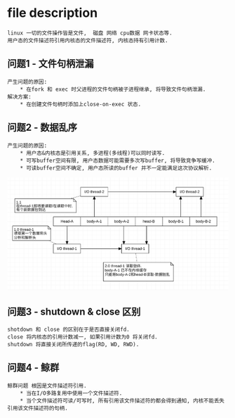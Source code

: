 # file description
```
linux 一切的文件操作皆是文件,  磁盘 网络 cpu数据 网卡状态等.
用户态的文件描述符引用内核态的文件描述符, 内核态持有引用计数.
```

## 问题1 - 文件句柄泄漏
```
产生问题的原因:
    * 在fork 和 exec 时父进程的文件句柄被子进程继承, 将导致文件句柄泄漏.
解决方案:
    * 在创建文件句柄时添加上close-on-exec 状态.
```

## 问题2 - 数据乱序
```
产生问题的原因:
    * 用户态&内核态是引用关系, 多进程(多线程)可以同时读写.
    * 可写buffer空间有限, 用户态数据可能需要多次写buffer, 将导致竞争写缓冲.
    * 可读buffer空间不确定, 用户态所读的buffer 并不一定能满足这次协议解析.
```
![image](/Picture/multi_read.png)

## 问题3 - shutdown & close 区别
```
shotdown 和 close 的区别在于是否直接关闭fd.
close 将内核态的引用计数减一, 如果引用计数为0 将关闭fd.
shutdown 将直接关闭所传递的flag(RD, WD, RWD).
```

## 问题4 - 鲸群
```
鲸群问题 根因是文件描述符引用.
    * 当在I/O多路复用中使用一个文件描述符.
    * 当个文件描述符可读/可写时, 所有引用该文件描述符的都会得到通知, 内核不能丢失引用该文件描述符的句柄.
```
